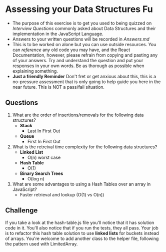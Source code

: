 # Assessing your Data Structures Fu
* The purpose of this exercise is to get you used to being quizzed on _Interview Questions_ commonly asked about Data Structures and their implementation in the JavaScript Language.
* Answers to your written questions will be recorded in *Answers.md* 
* This is to be worked on alone but you can use outside resources. You can *reference* any old code you may have, and the React Documentation, however, please refrain from copying and pasting any of your answers. Try and understand the question and put your responses in your own words. Be as thorough as possible when explaining something. 
* **Just a friendly Reminder** Don't fret or get anxious about this, this is a no-pressure assessment that is only going to help guide you here in the near future. This is NOT a pass/fail situation. 

## Questions
1. What are the order of insertions/removals for the following data structures?
   - **Stack**
     * Last In First Out
   - **Queue**
     * First In First Out
2. What is the retreival time complexity for the following data structures?
   - **Linked List**
     * O(n) worst case
   - **Hash Table**
     * O(1)
   - **Binary Search Trees**
     * O(log n)
2. What are some advantages to using a Hash Tables over an array in JavaScript?
    * Faster retrieval and lookup (O(1) vs O(n))


## Challenge
If you take a look at the hash-table.js file you'll notice that it has solution code in it. You'll also notice that if you run the tests, they all pass. Your job is to refactor this hash table solution to use **linked lists** for buckets instead of arrays. You're welcome to add another class to the helper file, following the pattern used with LimitedArray.